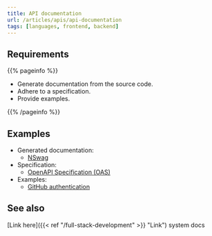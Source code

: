 ```yaml
---
title: API documentation
url: /articles/apis/api-documentation
tags: [languages, frontend, backend]
---
```


## Requirements

{{% pageinfo %}}

* Generate documentation from the source code.
* Adhere to a specification.
* Provide examples.

{{% /pageinfo %}}

## Examples

* Generated documentation:
  * [NSwag](https://github.com/RicoSuter/NSwag)
* Specification:
  * [OpenAPI Specification (OAS)](https://swagger.io/specification/)
* Examples:
  * [GitHub authentication](https://docs.github.com/en/rest/authentication/authenticating-to-the-rest-api)

## See also

[Link here]({{< ref "/full-stack-development" >}} "Link") system docs
